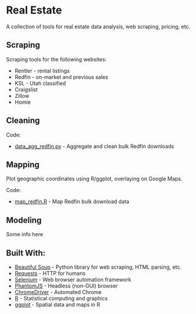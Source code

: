 # Real Estate

A collection of tools for real estate data analysis, web scraping, pricing, etc.

## Scraping

Scraping tools for the following websites:
* Rentler - rental listings
* Redfin - on-market and previous sales
* KSL - Utah classified
* Craigslist
* Zillow
* Homie

## Cleaning

Code:
* [data_agg_redfin.py](https://github.com/alecmyres/real-estate/blob/master/data_agg_redfin.py) - Aggregate and clean bulk Redfin downloads

## Mapping

Plot geographic coordinates using R/ggplot, overlaying on Google Maps.

Code:
* [map_redfin.R](https://github.com/alecmyres/real-estate/blob/master/map_redfin.R) - Map Redfin bulk download data

## Modeling

Some info here

## Built With:
* [Beautiful Soup](https://www.crummy.com/software/BeautifulSoup/) - Python library for web scraping, HTML parsing, etc.
* [Requests](http://docs.python-requests.org/en/master/) - HTTP for humans
* [Selenium](http://www.seleniumhq.org/projects/webdriver/) - Web browser automation framework
* [PhantomJS](http://phantomjs.org/) - Headless (non-GUI) browser
* [ChromeDriver](https://sites.google.com/a/chromium.org/chromedriver/) - Automated Chrome
* [R](https://www.r-project.org/) - Statistical computing and graphics
* [ggplot](https://www.rdocumentation.org/packages/ggmap/versions/2.6.1) - Spatial data and maps in R
